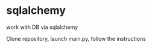 # sqlalchemy
work with DB via sqlalchemy

Clone repository, launch main.py, follow the instructions
